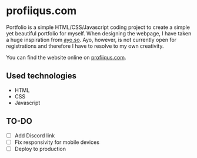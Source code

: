 # profiiqus.com

Portfolio is a simple HTML/CSS/Javascript coding project to create a simple yet beautiful portfolio for myself. When designing the webpage, I have taken a huge inspiration from [ayo.so](https://ayo.so). Ayo, however, is not currently open for registrations and therefore I have to resolve to my own creativity.

You can find the website online on [profiiqus.com](https://profiiqus.com).

## Used technologies

- HTML
- CSS
- Javascript

## TO-DO

- [ ] Add Discord link
- [ ] Fix responsivity for mobile devices
- [ ] Deploy to production